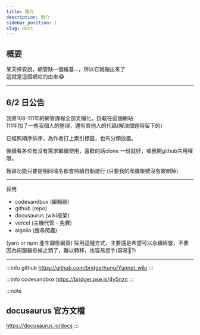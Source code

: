 ```yaml
---
title: 簡介
description: 簡介
sidebar_position: 1
slug: docs
---
```


## 概要
某天梓安說，網管缺一個維基...，所以它就蹦出來了  
這就是這個網站的由來😂  

---
## 6/2 日公告
我將108-111年的網管課程全部文檔化，掛載在這個網站  
111年加了一些我個人的整理，還有其他人的代碼(解決問題時留下的)  

已經照順序排序，為作者打上索引標籤，也有分類放置。

後續看各位有沒有需求繼續使用，喜歡的話clone 一份就好，或我開github共用權限。

搜尋功能只要是相同域名都會持續自動運行
(只要我的爬蟲帳號沒有被刪掉)  

---
採用 
- codesandbox (編輯器)
- github  (repo)
- docusaurus (wiki框架)
- vercel (主機代管 - 免費)
- algolia  (搜尋爬蟲)  

(yarn or npm 產生靜態網頁)
採用這種方式，主要還是希望可以永續經營，不要因為伺服器掛掉之類了，難以轉移，也容易接手(容易🤔?)  
  

----

:::info github
https://github.com/bridgerhung/Yunnet_wiki
:::

:::info codesandbox
https://bridger.pse.is/4y5nzn
:::

:::note
## docusaurus 官方文檔
https://docusaurus.io/docs
:::


